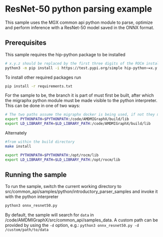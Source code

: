 # ResNet-50 python parsing example

This sample uses the MGX common api python module to parse, optimize and perform inference with a ResNet-50 model saved in the ONNX format.

## Prerequisites

This sample requires the hip-python package to be installed
```bash
# x.y.z should be replaced by the first three digits of the ROCm installation version number
python3 -m pip install -i https://test.pypi.org/simple hip-python~=x.y.z
```
To install other required packages run
```bash
pip install -r requirements.txt
```
For the sample to be, the branch it is part of must first be built, after which the migraphx python module must be made visible to the python interpreter. 
This can be done in one of two ways:
```bash
# The two paths assume the migraphx docker is being used, if not they must be appropriately adjusted
export PYTHONPATH=$PYTHONPATH:/code/AMDMIGraphX/build/lib
export LD_LIBRARY_PATH=$LD_LIBRARY_PATH:/code/AMDMIGraphX/build/lib
```
Alternately
```bash
#from within the build directory
make install

export PYTHONPATH=$PYTHONPATH:/opt/rocm/lib
export LD_LIBRARY_PATH=$LD_LIBRARY_PATH:/opt/rocm/lib
```

## Running the sample
To run the sample, switch the current working directory to src/common_api/samples/python/introductory_parser_samples and invoke it with the python interpreter
```bash
python3 onnx_resnet50.py
```
By default, the sample will search for `data` in /code/AMDMIGraphX/src/common_api/samples_data. A custom path can be provided by using the `-d` option, e.g.:  `python3 onnx_resnet50.py -d /custom/path/to/data`

